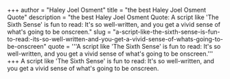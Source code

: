 +++
author = "Haley Joel Osment"
title = "the best Haley Joel Osment Quote"
description = "the best Haley Joel Osment Quote: A script like 'The Sixth Sense' is fun to read: It's so well-written, and you get a vivid sense of what's going to be onscreen."
slug = "a-script-like-the-sixth-sense-is-fun-to-read:-its-so-well-written-and-you-get-a-vivid-sense-of-whats-going-to-be-onscreen"
quote = '''A script like 'The Sixth Sense' is fun to read: It's so well-written, and you get a vivid sense of what's going to be onscreen.'''
+++
A script like 'The Sixth Sense' is fun to read: It's so well-written, and you get a vivid sense of what's going to be onscreen.
